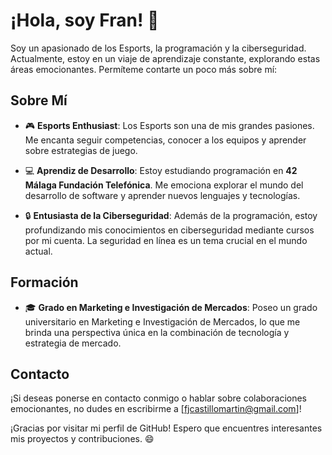 # ¡Hola, soy Fran! 👋

Soy un apasionado de los Esports, la programación y la ciberseguridad. Actualmente, estoy en un viaje de aprendizaje constante, explorando estas áreas emocionantes. Permíteme contarte un poco más sobre mí:

## Sobre Mí

- 🎮 **Esports Enthusiast**: Los Esports son una de mis grandes pasiones. Me encanta seguir competencias, conocer a los equipos y aprender sobre estrategias de juego.

- 💻 **Aprendiz de Desarrollo**: Estoy estudiando programación en **42 Málaga Fundación Telefónica**. Me emociona explorar el mundo del desarrollo de software y aprender nuevos lenguajes y tecnologías.

- 🔒 **Entusiasta de la Ciberseguridad**: Además de la programación, estoy profundizando mis conocimientos en ciberseguridad mediante cursos por mi cuenta. La seguridad en línea es un tema crucial en el mundo actual.

## Formación

- 🎓 **Grado en Marketing e Investigación de Mercados**: Poseo un grado universitario en Marketing e Investigación de Mercados, lo que me brinda una perspectiva única en la combinación de tecnología y estrategia de mercado.

## Contacto

¡Si deseas ponerse en contacto conmigo o hablar sobre colaboraciones emocionantes, no dudes en escribirme a [fjcastillomartin@gmail.com]!

¡Gracias por visitar mi perfil de GitHub! Espero que encuentres interesantes mis proyectos y contribuciones. 😄
